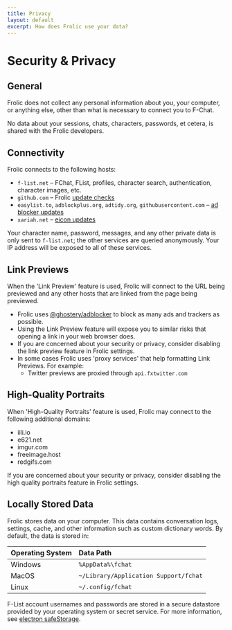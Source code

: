 ```yaml
---
title: Privacy
layout: default
excerpt: How does Frolic use your data?
---
```

# Security & Privacy

## General
Frolic does not collect any personal information about you, your computer, or anything else, other than what is necessary to connect you to F-Chat.

No data about your sessions, chats, characters, passwords, et cetera, is shared with the Frolic developers.

## Connectivity
Frolic connects to the following hosts:

  * `f-list.net` – FChat, FList, profiles, character search, authentication, character images, etc.
  * `github.com` – Frolic [update checks](https://github.com/Frolic-chat/Frolic/electron/main.ts)
  * `easylist.to`, `adblockplus.org`, `adtidy.org`, `githubusercontent.com` – [ad blocker updates](https://github.com/Frolic-chat/Frolic/electron/blocker/blocker.ts)
  * `xariah.net` – [eicon updates](https://github.com/Frolic-chat/Frolic/learn/eicon/updater.ts)

Your character name, password, messages, and any other private data is only sent to `f-list.net`; the other services are queried anonymously.
Your IP address will be exposed to all of these services.

## Link Previews
When the 'Link Preview' feature is used, Frolic will connect to the URL being previewed and any other hosts that are linked from the page being previewed.

* Frolic uses [@ghostery/adblocker](https://github.com/ghostery/adblocker) to block as many ads and trackers as possible.
* Using the Link Preview feature will expose you to similar risks that opening a link in your web browser does.
* If you are concerned about your security or privacy, consider disabling the link preview feature in Frolic settings.
* In some cases Frolic uses 'proxy services' that help formatting Link Previews. For example:
  * Twitter previews are proxied through `api.fxtwitter.com`

## High-Quality Portraits
When 'High-Quality Portraits' feature is used, Frolic may connect to the following additional domains:

* iili.io
* e621.net
* imgur.com
* freeimage.host
* redgifs.com

If you are concerned about your security or privacy, consider disabling the high quality portraits feature in Frolic settings.

## Locally Stored Data
Frolic stores data on your computer. This data contains conversation logs, settings, cache, and other
information such as custom dictionary words. By default, the data is stored in:

| **Operating System** | **Data Path**                         |
|:---------------------|:--------------------------------------|
| Windows              | `%AppData%\fchat`                     |
| MacOS                | `~/Library/Application Support/fchat` |
| Linux                | `~/.config/fchat`                     |

F-List account usernames and passwords are stored in a secure datastore provided by your operating system or secret service.
For more information, see [electron safeStorage](https://www.electronjs.org/docs/latest/api/safe-storage).
